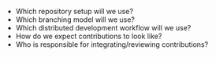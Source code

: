 * Which repository setup will we use?
* Which branching model will we use?
* Which distributed development workflow will we use?
* How do we expect contributions to look like?
* Who is responsible for integrating/reviewing contributions?
